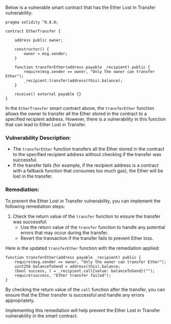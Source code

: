Below is a vulnerable smart contract that has the Ether Lost in Transfer vulnerability:

```solidity
pragma solidity ^0.8.0;

contract EtherTransfer {
    
    address public owner;
    
    constructor() {
        owner = msg.sender;
    }
    
    function transferEther(address payable _recipient) public {
        require(msg.sender == owner, "Only the owner can transfer Ether");
        _recipient.transfer(address(this).balance);
    }
    
    receive() external payable {}
}
```

In the `EtherTransfer` smart contract above, the `transferEther` function allows the owner to transfer all the Ether stored in the contract to a specified recipient address. However, there is a vulnerability in this function that can lead to Ether Lost in Transfer.

### Vulnerability Description:
- The `transferEther` function transfers all the Ether stored in the contract to the specified recipient address without checking if the transfer was successful.
- If the transfer fails (for example, if the recipient address is a contract with a fallback function that consumes too much gas), the Ether will be lost in the transfer.

### Remediation:
To prevent the Ether Lost in Transfer vulnerability, you can implement the following remediation steps:

1. Check the return value of the `transfer` function to ensure the transfer was successful:
   - Use the return value of the `transfer` function to handle any potential errors that may occur during the transfer.
   - Revert the transaction if the transfer fails to prevent Ether loss.

Here is the updated `transferEther` function with the remediation applied:

```solidity
function transferEther(address payable _recipient) public {
    require(msg.sender == owner, "Only the owner can transfer Ether");
    uint256 balanceToSend = address(this).balance;
    (bool success, ) = _recipient.call{value: balanceToSend}("");
    require(success, "Ether transfer failed");
}
```

By checking the return value of the `call` function after the transfer, you can ensure that the Ether transfer is successful and handle any errors appropriately.

Implementing this remediation will help prevent the Ether Lost in Transfer vulnerability in the smart contract.